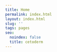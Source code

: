 ```yaml
---
title: Home
permalink: index.html
layout: index.html
slug: ''
tags: pages
seo:
  noindex: false
  title: cetoderm
---
```



